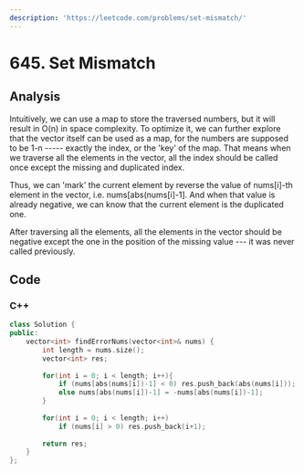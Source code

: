 ```yaml
---
description: 'https://leetcode.com/problems/set-mismatch/'
---
```


# 645. Set Mismatch

## Analysis

Intuitively, we can use a map to store the traversed numbers, but it will result in O\(n\) in space complexity. To optimize it, we can further explore that the vector itself can be used as a map, for the numbers are supposed to be 1-n ----- exactly the index, or the 'key' of the map. That means when we traverse all the elements in the vector, all the index should be called once except the missing and duplicated index.

Thus, we can 'mark' the current element by reverse the value of nums\[i\]-th element in the vector, i.e. nums\[abs\(nums\[i\]-1\]. And when that value is already negative, we can know that the current element is the duplicated one.

After traversing all the elements, all the elements in the vector should be negative except the one in the position of the missing value  --- it was never called previously.

## Code

### C++ 

```cpp
class Solution {
public:
    vector<int> findErrorNums(vector<int>& nums) {
        int length = nums.size();
        vector<int> res;
        
        for(int i = 0; i < length; i++){
            if (nums[abs(nums[i])-1] < 0) res.push_back(abs(nums[i]));
            else nums[abs(nums[i])-1] = -nums[abs(nums[i])-1];
        }
        
        for(int i = 0; i < length; i++)
            if (nums[i] > 0) res.push_back(i+1);
        
        return res;
    }
};
```

